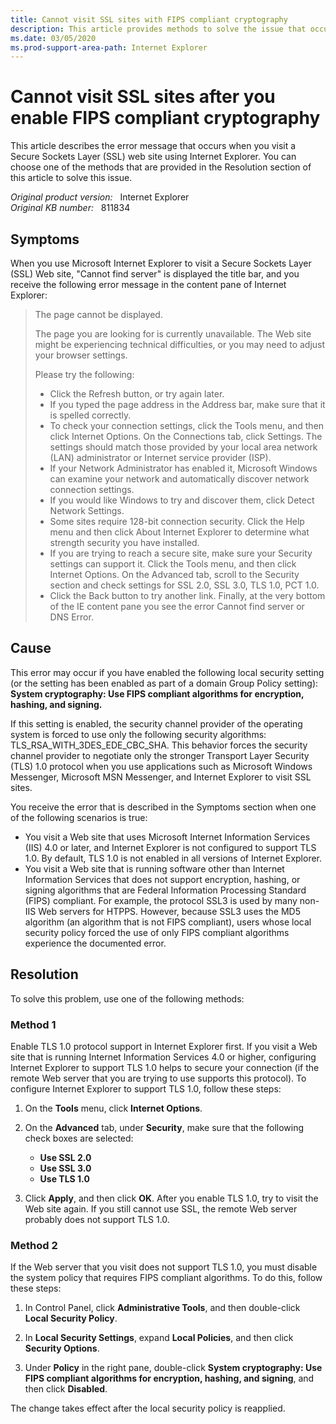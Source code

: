 ```yaml
---
title: Cannot visit SSL sites with FIPS compliant cryptography
description: This article provides methods to solve the issue that occurs when you visit an SSL web site after you enable the Federal Information Processing Standard (FIPS) compliant cryptography.
ms.date: 03/05/2020
ms.prod-support-area-path: Internet Explorer
---
```

# Cannot visit SSL sites after you enable FIPS compliant cryptography

This article describes the error message that occurs when you visit a Secure Sockets Layer (SSL) web site using Internet Explorer. You can choose one of the methods that are provided in the Resolution section of this article to solve this issue.

_Original product version:_ &nbsp; Internet Explorer  
_Original KB number:_ &nbsp; 811834

## Symptoms

When you use Microsoft Internet Explorer to visit a Secure Sockets Layer (SSL) Web site, "Cannot find server" is displayed the title bar, and you receive the following error message in the content pane of Internet Explorer:  
>The page cannot be displayed.
>
>The page you are looking for is currently unavailable. The Web site might be experiencing technical difficulties, or you may need to adjust your browser settings.
>
>Please try the following:
>
> - Click the Refresh button, or try again later.
> - If you typed the page address in the Address bar, make sure that it is spelled correctly.
> - To check your connection settings, click the Tools menu, and then click Internet Options. On the Connections tab, click Settings. The settings should match those provided by your local area network (LAN) administrator or Internet service provider (ISP).
> - If your Network Administrator has enabled it, Microsoft Windows can examine your network and automatically discover network connection settings.
> - If you would like Windows to try and discover them, click Detect Network Settings.
> - Some sites require 128-bit connection security. Click the Help menu and then click About Internet Explorer to determine what strength security you have installed.
> - If you are trying to reach a secure site, make sure your Security settings can support it. Click the Tools menu, and then click Internet Options. On the Advanced tab, scroll to the Security section and check settings for SSL 2.0, SSL 3.0, TLS 1.0, PCT 1.0.
> - Click the Back button to try another link. Finally, at the very bottom of the IE content pane you see the error Cannot find server or DNS Error.

## Cause

This error may occur if you have enabled the following local security setting (or the setting has been enabled as part of a domain Group Policy setting):  
**System cryptography: Use FIPS compliant algorithms for encryption, hashing, and signing.**

If this setting is enabled, the security channel provider of the operating system is forced to use only the following security algorithms: TLS_RSA_WITH_3DES_EDE_CBC_SHA. This behavior forces the security channel provider to negotiate only the stronger Transport Layer Security (TLS) 1.0 protocol when you use applications such as Microsoft Windows Messenger, Microsoft MSN Messenger, and Internet Explorer to visit SSL sites.

You receive the error that is described in the Symptoms section when one of the following scenarios is true:

- You visit a Web site that uses Microsoft Internet Information Services (IIS) 4.0 or later, and Internet Explorer is not configured to support TLS 1.0. By default, TLS 1.0 is not enabled in all versions of Internet Explorer.
- You visit a Web site that is running software other than Internet Information Services that does not support encryption, hashing, or signing algorithms that are Federal Information Processing Standard (FIPS) compliant. For example, the protocol SSL3 is used by many non-IIS Web servers for HTPPS. However, because SSL3 uses the MD5 algorithm (an algorithm that is not FIPS compliant), users whose local security policy forced the use of only FIPS compliant algorithms experience the documented error.

## Resolution

To solve this problem, use one of the following methods:

### Method 1

Enable TLS 1.0 protocol support in Internet Explorer first. If you visit a Web site that is running Internet Information Services 4.0 or higher, configuring Internet Explorer to support TLS 1.0 helps to secure your connection (if the remote Web server that you are trying to use supports this protocol). To configure Internet Explorer to support TLS 1.0, follow these steps:

1. On the **Tools** menu, click **Internet Options**.

2. On the **Advanced** tab, under **Security**, make sure that the following check boxes are selected:  
   - **Use SSL 2.0**
   - **Use SSL 3.0**
   - **Use TLS 1.0**
  
3. Click **Apply**, and then click **OK**. After you enable TLS 1.0, try to visit the Web site again. If you still cannot use SSL, the remote Web server probably does not support TLS 1.0.

### Method 2

If the Web server that you visit does not support TLS 1.0, you must disable the system policy that requires FIPS compliant algorithms. To do this, follow these steps:

1. In Control Panel, click **Administrative Tools**, and then double-click **Local Security Policy**.

2. In **Local Security Settings**, expand **Local Policies**, and then click **Security Options**.

3. Under **Policy** in the right pane, double-click **System cryptography: Use FIPS compliant algorithms for encryption, hashing, and signing**, and then click **Disabled**.

The change takes effect after the local security policy is reapplied.

